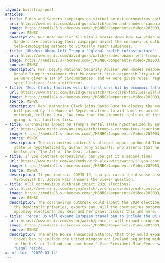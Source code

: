 ```yaml
---
layout: bootstrap-post
articles:
- title: Biden and Sanders campaigns go virtual amidst coronavirus outbreak
  url: https://www.msnbc.com/david-gura/watch/biden-and-sanders-campaigns-go-virtual-amidst-coronavirus-outbreak-80671813882
  image: https://media13.s-nbcnews.com/j/MSNBC/Components/Video/202003/n_gura_virtucampaign_200314_1920x1080.nbcnews-fp-1200-630.jpg
  source: MSNBC
  description: NBC Road Warrior Ali Vitali breaks down how Joe Biden and Senator Bernie
    Sanders are continuing their campaigns amidst the coronavirus outbreaks using
    tele-campaigning methods to virtually reach audiences.
- title: 'Rhodes: Obama left Trump a ''global health infrastructure'''
  url: https://www.msnbc.com/david-gura/watch/rhodes-obama-left-trump-a-global-health-infrastructure-80672325529
  image: https://media11.s-nbcnews.com/j/MSNBC/Components/Video/202003/n_gura_rhodes_200314_1920x1080.nbcnews-fp-1200-630.jpg
  source: MSNBC
  description: Fmr. Deputy National Security Adviser Ben Rhodes responds to President
    Donald Trump's statement that he doesn't "take responsibility at all. Because
    we were given a set of circumstances, and we were given rules, regulations and
    specifications from a different…
- title: 'Rep. Clark: Families will be first ones hit by economic fallout from coronavirus'
  url: https://www.msnbc.com/david-gura/watch/rep-clark-families-will-be-first-ones-hit-by-economic-fallout-from-coronavirus-80671301941
  image: https://media14.s-nbcnews.com/j/MSNBC/Components/Video/202003/n_gura_clark_200314_1920x1080.nbcnews-fp-1200-630.jpg
  source: MSNBC
  description: Rep. Katherine Clark joins David Gura to discuss the economic relief
    bill passed by the House of Representatives to aid families amidst the coronavirus
    outbreak, telling Gura, "We know that the economic realties of this pandemic are
    going to hit families firs…
- title: Coronavirus impact on Trump's mental state hypothesized by author
  url: https://www.msnbc.com/am-joy/watch/trump-s-coronavirus-reactions-discussed-by-author-tony-schwartz-80670277607
  image: https://media11.s-nbcnews.com/j/MSNBC/Components/Video/202003/n_joy_trumpcoauthor_200314_1920x1080.nbcnews-fp-1200-630.jpg
  source: MSNBC
  description: The coronavirus outbreak’s alleged impact on Donald Trump's mental
    state is hypothesized by author Tony Schwartz, who asserts that he wrote Trump’s
    bestseller ‘The Art of the Deal’ alone.
- title: If you contract coronavirus, can you get it a second time?
  url: https://www.msnbc.com/weekends-with-alex-witt/watch/if-you-contract-coronavirus-can-you-get-it-a-second-time-80669765947
  image: https://media14.s-nbcnews.com/j/MSNBC/Components/Video/202003/n_witt_secondtime_200314_1920x1080.nbcnews-fp-1200-630.jpg
  source: MSNBC
  description: If you contract COVID-19, can you catch the disease a second time?
    Virologist Dr. Joseph Fair answers the viewer question.
- title: Will coronavirus outbreak impact 2020 elections?
  url: https://www.msnbc.com/am-joy/watch/coronavirus-outbreak-could-impact-2020-elections-experts-say-80669253794
  image: https://media13.s-nbcnews.com/j/MSNBC/Components/Video/202003/n_joy_coronaviruselections_200314_1920x1080.nbcnews-fp-1200-630.jpg
  source: MSNBC
  description: The coronavirus outbreak could impact the 2020 elections, and even
    the Democratic primaries, experts say. Will the coronavirus outbreak impact the
    upcoming elections? Joy Reid and her panel discuss this and more.
- title: 'Pence: US will expand European travel ban to include the UK and Ireland'
  url: https://www.msnbc.com/msnbc/watch/pence-us-will-expand-european-travel-ban-to-include-the-uk-and-ireland-80669765801
  image: https://media12.s-nbcnews.com/j/MSNBC/Components/Video/202003/n_msnbc_traveluk_200314_1920x1080.nbcnews-fp-1200-630.jpg
  source: MSNBC
  description: The White House announced Saturday that they would expand the European
    travel ban to include the United Kingdom and Ireland beginning midnight on Monday.  "Americans
    in the U.K. or Ireland can come home," Vice President Mike Pence said Saturday.
    "Legal reside…
as_of_date: '2020-03-14'
---
```


